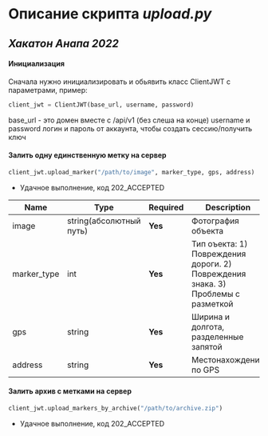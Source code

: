# Описание скрипта _upload.py_
## _Хакатон Анапа 2022_

#### Инициализация
Сначала нужно инициализировать и обьявить класс ClientJWT с параметрами, пример:
``` python
client_jwt = ClientJWT(base_url, username, password)
```
base_url - это домен вместе с /api/v1 (без слеша на конце)
username и password логин и пароль от аккаунта, чтобы создать сессию/получить ключ

#### Залить одну единственную метку на сервер
``` python
client_jwt.upload_marker("/path/to/image", marker_type, gps, address)
```

- Удачное выполнение, код 202_ACCEPTED

| Name | Type | Required | Description |
| ----- | ----- | ----- | ----- |
| image | string(абсолютный путь) | **Yes** | Фотография объекта |
| marker_type | int | **Yes** | Тип оъекта: 1) Повреждения дороги. 2) Повреждения знака. 3) Проблемы с разметкой |
| gps | string | **Yes** | Ширина и долгота, разделенные запятой |
| address | string | **Yes** | Местонахождение по GPS |

#### Залить архив с метками на сервер
``` python
client_jwt.upload_markers_by_archive("/path/to/archive.zip")
```

- Удачное выполнение, код 202_ACCEPTED

